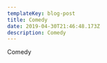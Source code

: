 ```yaml
---
templateKey: blog-post
title: Comedy
date: 2019-04-30T21:46:48.173Z
description: Comedy
---
```

Comedy

